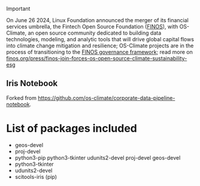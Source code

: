 
> [!IMPORTANT]
> On June 26 2024, Linux Foundation announced the merger of its financial services umbrella, the Fintech Open Source Foundation ([FINOS](https://finos.org)), with OS-Climate, an open source community dedicated to building data technologies, modeling, and analytic tools that will drive global capital flows into climate change mitigation and resilience; OS-Climate projects are in the process of transitioning to the [FINOS governance framework](https://community.finos.org/docs/governance); read more on [finos.org/press/finos-join-forces-os-open-source-climate-sustainability-esg](https://finos.org/press/finos-join-forces-os-open-source-climate-sustainability-esg)


## Iris Notebook
Forked from https://github.com/os-climate/corporate-data-pipeline-notebook.

List of packages included
=========================


* geos-devel
* proj-devel
* python3-pip python3-tkinter udunits2-devel proj-devel geos-devel
* python3-tkinter
* udunits2-devel
* scitools-iris (pip)

